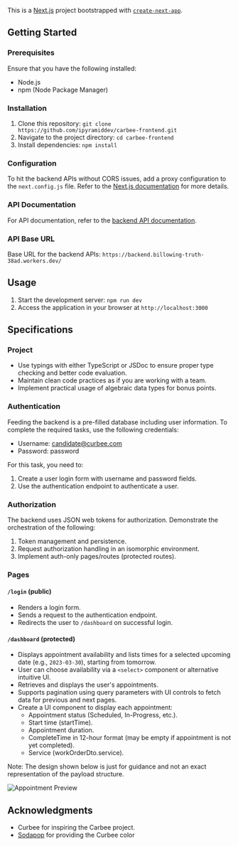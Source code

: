 This is a [Next.js](https://nextjs.org/) project bootstrapped with [`create-next-app`](https://github.com/vercel/next.js/tree/canary/packages/create-next-app).

## Getting Started
### Prerequisites
Ensure that you have the following installed:
- Node.js
- npm (Node Package Manager)

### Installation
1. Clone this repository: `git clone https://github.com/ipyramiddev/carbee-frontend.git`
2. Navigate to the project directory: `cd carbee-frontend`
3. Install dependencies: `npm install`

### Configuration
To hit the backend APIs without CORS issues, add a proxy configuration to the `next.config.js` file. Refer to the [Next.js documentation](https://nextjs.org/docs/api-reference/next.config.js/rewrites) for more details.

### API Documentation 
For API documentation, refer to the [backend API documentation](https://gist.github.com/oqx/3fe35dc32796a545213d7d478452abb8).

### API Base URL
Base URL for the backend APIs: `https://backend.billowing-truth-38ad.workers.dev/`

## Usage
1. Start the development server: `npm run dev`
2. Access the application in your browser at `http://localhost:3000`

## Specifications
### Project
- Use typings with either TypeScript or JSDoc to ensure proper type checking and better code evaluation.
- Maintain clean code practices as if you are working with a team.
- Implement practical usage of algebraic data types for bonus points.

### Authentication
Feeding the backend is a pre-filled database including user information. To complete the required tasks, use the following credentials:
- Username: candidate@curbee.com
- Password: password

For this task, you need to:
1. Create a user login form with username and password fields.
2. Use the authentication endpoint to authenticate a user.

### Authorization
The backend uses JSON web tokens for authorization. Demonstrate the orchestration of the following:
1. Token management and persistence.
2. Request authorization handling in an isomorphic environment.
3. Implement auth-only pages/routes (protected routes).

### Pages
#### `/login` (public)
- Renders a login form.
- Sends a request to the authentication endpoint.
- Redirects the user to `/dashboard` on successful login.

#### `/dashboard` (protected)
- Displays appointment availability and lists times for a selected upcoming date (e.g., `2023-03-30`), starting from tomorrow.
- User can choose availability via a `<select>` component or alternative intuitive UI.
- Retrieves and displays the user's appointments.
- Supports pagination using query parameters with UI controls to fetch data for previous and next pages.
- Create a UI component to display each appointment:
  - Appointment status (Scheduled, In-Progress, etc.).
  - Start time (startTime).
  - Appointment duration.
  - CompleteTime in 12-hour format (may be empty if appointment is not yet completed).
  - Service (workOrderDto.service).

Note: The design shown below is just for guidance and not an exact representation of the payload structure.

![Appointment Preview](./public/appointment-preview.png)

## Acknowledgments
- Curbee for inspiring the Carbee project.
- [Sodapop](https://codepen.io/sodapop/pen/NWLmGqB) for providing the Curbee color